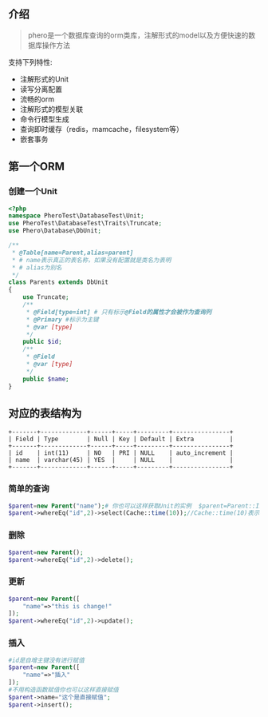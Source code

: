 ## 介绍

>phero是一个数据库查询的orm类库，注解形式的model以及方便快速的数据库操作方法

支持下列特性:

- 注解形式的Unit
- 读写分离配置
- 流畅的orm
- 注解形式的模型关联
- 命令行模型生成
- 查询即时缓存（redis，mamcache，filesystem等）
- 嵌套事务

## 第一个ORM

### 创建一个Unit

```php
<?php 
namespace PheroTest\DatabaseTest\Unit;
use PheroTest\DatabaseTest\Traits\Truncate;
use Phero\Database\DbUnit;

/**
 * @Table[name=Parent,alias=parent]  
 * # name表示真正的表名称，如果没有配置就是类名为表明
 * # alias为别名
 */
class Parents extends DbUnit
{
    use Truncate;
    /**
     * @Field[type=int] # 只有标示@Field的属性才会被作为查询列
     * @Primary #标示为主键
     * @var [type]
     */
    public $id;
    /**
     * @Field
     * @var [type]
     */
    public $name;
}
```

## 对应的表结构为

```
+-------+-------------+------+-----+---------+----------------+
| Field | Type        | Null | Key | Default | Extra          |
+-------+-------------+------+-----+---------+----------------+
| id    | int(11)     | NO   | PRI | NULL    | auto_increment |
| name  | varchar(45) | YES  |     | NULL    |                |
+-------+-------------+------+-----+---------+----------------+
```

### 简单的查询

```php
$parent=new Parent("name");# 你也可以这样获取Unit的实例  $parent=Parent::Inc();
$parent->whereEq("id",2)->select(Cache::time(10));//Cache::time(10)表示缓存10秒
```

### 删除

```php
$parent=new Parent();
$parent->whereEq("id",2)->delete();
```

### 更新

```php
$parent=new Parent([
    "name"=>"this is change!"
]);
$parent->whereEq("id",2)->update();
```

### 插入

```php
#id是自增主键没有进行赋值
$parent=new Parent([
    "name"=>"插入"
]);
#不用构造函数赋值你也可以这样直接赋值
$parent->name="这个是直接赋值";
$parent->insert();
```
